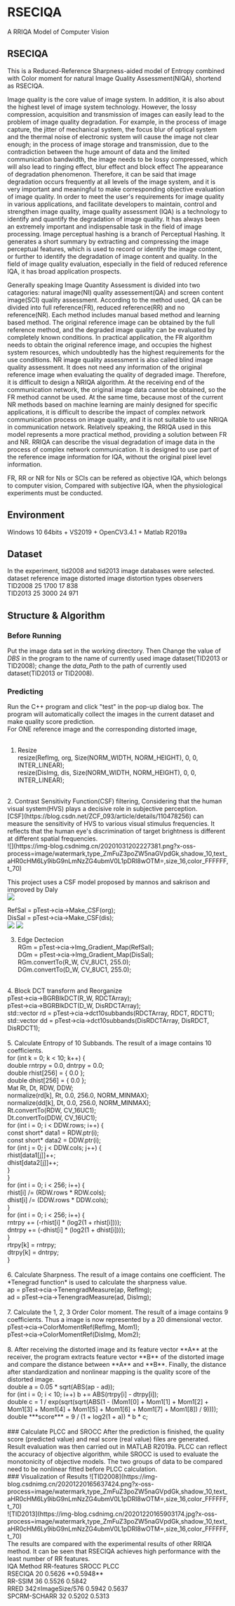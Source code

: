 # RSECIQA
A RRIQA Model of Computer Vision

## RSECIQA
This is a Reduced-Reference Sharpness-aided model of Entropy combined with Color moment for natural Image Quality Assessment(NIQA), shortend as RSECIQA.

Image quality is the core value of image system. In addition, it is also about the highest level of image system technology. However, the lossy compression, acquisition and transmission of images can easily lead to the problem of image quality degradation. For example, in the process of image capture, the jitter of mechanical system, the focus blur of optical system and the thermal noise of electronic system will cause the image not clear enough; in the process of image storage and transmission, due to the contradiction between the huge amount of data and the limited communication bandwidth, the image needs to be lossy compressed, which will also lead to ringing effect, blur effect and block effect The appearance of degradation phenomenon. Therefore, it can be said that image degradation occurs frequently at all levels of the image system, and it is very important and meaningful to make corresponding objective evaluation of image quality. In order to meet the user's requirements for image quality in various applications, and facilitate developers to maintain, control and strengthen image quality, image quality assessment (IQA) is a technology to identify and quantify the degradation of image quality. It has always been an extremely important and indispensable task in the field of image processing. 
Image perceptual hashing is a branch of Perceptual Hashing. It generates a short summary by extracting and compressing the image perceptual features, which is used to record or identify the image content, or further to identify the degradation of image content and quality. In the field of image quality evaluation, especially in the field of reduced reference IQA, it has broad application prospects.

Generally speaking Image Quantity Assessment is divided into two catagories: natural image(NI) quality assessement(QA) and screen content image(SCI) quality assessment. According to the method used, QA can be divided into full reference(FR),  reduced reference(RR) and no reference(NR). Each method includes manual based method and learning based method. The original reference image can be obtained by the full reference method, and the degraded image quality can be evaluated by completely known conditions. In practical application, the FR algorithm needs to obtain the original reference image, and occupies the highest system resources, which undoubtedly has the highest requirements for the use conditions. NR image quality assessment is also called blind image quality assessment. It does not need any information of the original reference image when evaluating the quality of degraded image. Therefore, it is difficult to design a NRIQA algorithm. At the receiving end of the communication network, the original image data cannot be obtained, so the FR method cannot be used. At the same time, because most of the current NR methods based on machine learning are mainly designed for specific applications, it is difficult to describe the impact of complex network communication process on image quality, and it is not suitable to use NRIQA in communication network. Relatively speaking, the RRIQA used in this model represents a more practical method, providing a solution between FR and NR. RRIQA can describe the visual degradation of image data in the process of complex network communication. It is designed to use part of the reference image information for IQA, without the original pixel level information.

FR, RR or NR for NIs or SCIs can be refered as objective IQA, which belongs to computer vision, Compared with subjective IQA, when the physiological experiments must be conducted. 

## Environment
Windows 10 64bits + VS2019 + OpenCV3.4.1 + Matlab R2019a

## Dataset
In the experiment, tid2008 and tid2013 image databases were selected.</br>
dataset	  reference image	 distorted image	  distortion types	   observers</br>
TID2008	        25	             1700	              17	              838</br>
TID2013	        25	             3000	              24	              971</br>

## Structure & Algorithm
### Before Running
Put the image data set in the working directory. Then Change the value of *DBS* in the program to the name of currently used image dataset(TID2013 or TID2008); change the *data_Path* to the path of currently used dataset(TID2013 or TID2008). 

### Predicting
Run the C++ program and click "test" in the pop-up dialog box. The program will automatically collect the images in the current dataset and make quality score prediction.
</br>
For ONE reference image and the corresponding distorted image, </br>
</br>
1. Resize</br>
resize(RefImg, org, Size(NORM_WIDTH, NORM_HEIGHT), 0, 0, INTER_LINEAR);</br>
resize(DisImg, dis, Size(NORM_WIDTH, NORM_HEIGHT), 0, 0, INTER_LINEAR);
</br>
2. Contrast Sensitivity Function(CSF) filtering, Considering that the human visual system(HVS) plays a decisive role in subjective perception. </br>[CSF](https://blog.csdn.net/ZCF_093/article/details/110478256) can measure the sensitivity of HVS to various visual stimulus frequencies. It reflects that the human eye's discrimination of target brightness is different at different spatial frequencies.</br>
![](https://img-blog.csdnimg.cn/20201031202227381.png?x-oss-process=image/watermark,type_ZmFuZ3poZW5naGVpdGk,shadow_10,text_aHR0cHM6Ly9ibG9nLmNzZG4ubmV0L1pDRl8wOTM=,size_16,color_FFFFFF,t_70)

This project uses a CSF model proposed by mannos and sakrison and improved by Daly</br>
![](https://img-blog.csdnimg.cn/20201031204751439.png)

RefSal = pTest->cia->Make_CSF(org);</br>
DisSal = pTest->cia->Make_CSF(dis);</br>
![](https://img-blog.csdnimg.cn/20201101172517722.png?x-oss-process=image/watermark,type_ZmFuZ3poZW5naGVpdGk,shadow_10,text_aHR0cHM6Ly9ibG9nLmNzZG4ubmV0L1pDRl8wOTM=,size_16,color_FFFFFF,t_70)
![](https://img-blog.csdnimg.cn/20201101175521365.png?x-oss-process=image/watermark,type_ZmFuZ3poZW5naGVpdGk,shadow_10,text_aHR0cHM6Ly9ibG9nLmNzZG4ubmV0L1pDRl8wOTM=,size_16,color_FFFFFF,t_70)

3. Edge Dectecion</br>
RGm = pTest->cia->Img_Gradient_Map(RefSal);</br>
DGm = pTest->cia->Img_Gradient_Map(DisSal);</br>
RGm.convertTo(R_W, CV_8UC1, 255.0);</br>
DGm.convertTo(D_W, CV_8UC1, 255.0);</br>
</br>
4. Block DCT transform and Reorganize</br>
pTest->cia->BGRBlkDCT(R_W, RDCTArray);</br>
pTest->cia->BGRBlkDCT(D_W, DisRDCTArray);</br>
std::vector<Mat> rd = pTest->cia->dct10subbands(RDCTArray, RDCT, RDCT1);</br>
std::vector<Mat> dd = pTest->cia->dct10subbands(DisRDCTArray, DisRDCT, DisRDCT1);</br>
  </br>
5. Calculate Entropy of 10 Subbands. The result of a image contains 10 coefficients.</br>
for (int k = 0; k < 10; k++) {</br>
			double rntrpy = 0.0, dntrpy = 0.0;</br>
			double rhist[256] = { 0.0 };</br>
			double dhist[256] = { 0.0 };</br>
			Mat Rt, Dt, RDW, DDW;</br>
			normalize(rd[k], Rt, 0.0, 256.0, NORM_MINMAX);</br>
			normalize(dd[k], Dt, 0.0, 256.0, NORM_MINMAX);</br>
			Rt.convertTo(RDW, CV_16UC1);</br>
			Dt.convertTo(DDW, CV_16UC1);</br>
			for (int i = 0; i < DDW.rows; i++) {</br>
				const short* data1 = RDW.ptr<short>(i);</br>
				const short* data2 = DDW.ptr<short>(i);</br>
				for (int j = 0; j < DDW.cols; j++) {</br>
					rhist[data1[j]]++;</br>
					dhist[data2[j]]++;</br>
				}</br>
			}</br>
			for (int i = 0; i < 256; i++) {</br>
				rhist[i] /= (RDW.rows * RDW.cols);</br>
				dhist[i] /= (DDW.rows * DDW.cols);</br>
			}</br>
			for (int i = 0; i < 256; i++) {</br>
				rntrpy += (-rhist[i] * (log2(1 + rhist[i])));</br>
				dntrpy += (-dhist[i] * (log2(1 + dhist[i])));</br>
			}</br>
			rtrpy[k] = rntrpy;</br>
			dtrpy[k] = dntrpy;</br>
}</br>
              </br>                  
6. Calculate Sharpness. The result of a image contains one coefficient. The *Tenegrad function* is used to calculate the sharpness value.</br>
ap = pTest->cia->TenengradMeasure(ap, RefImg);</br>
ad = pTest->cia->TenengradMeasure(ad, DisImg);</br>
      </br>
7. Calculate the 1, 2, 3 Order Color moment. The result of a image contains 9 coefficients. Thus a image is now represented by a 20 dimensional vector.</br>
pTest->cia->ColorMomentRef(RefImg, Mom1);</br>
pTest->cia->ColorMomentRef(DisImg, Mom2);</br>
      </br>
8. After receiving the distorted image and its feature vector **A** at the receiver, the program extracts feature vector **B** of the distorted image and compare the distance between **A** and **B**. Finally, the distance after standardization and nonlinear mapping is the quality score of the distorted image.</br>
double a = 0.05 * sqrt(ABS(ap - ad));</br>
for (int i = 0; i < 10; i++) b += ABS(rtrpy[i] - dtrpy[i]);</br>
double c = 1 / exp(sqrt(sqrt(ABS(1 - (Mom1[0] + Mom1[1] + Mom1[2] + Mom1[3] + Mom1[4] + Mom1[5] + Mom1[6] + Mom1[7] + Mom1[8]) / 9))));</br>
double ***score*** = 9 / (1 + log2(1 + a)) * b * c;</br>
</br>
### Calculate PLCC and SROCC
After the prediction is finished, the quality score (predicted value) and real score (real value) files are generated. Result evaluation was then carried out in MATLAB R2019a. PLCC can reflect the accuracy of objective algorithm, while SROCC is used to evaluate the monotonicity of objective models. The two groups of data to be compared need to be nonlinear fitted before PLCC calculation.
</br>
### Visualization of Results
![TID2008](https://img-blog.csdnimg.cn/20201220165637424.png?x-oss-process=image/watermark,type_ZmFuZ3poZW5naGVpdGk,shadow_10,text_aHR0cHM6Ly9ibG9nLmNzZG4ubmV0L1pDRl8wOTM=,size_16,color_FFFFFF,t_70)
</br>
![TID2013](https://img-blog.csdnimg.cn/20201220165903174.jpg?x-oss-process=image/watermark,type_ZmFuZ3poZW5naGVpdGk,shadow_10,text_aHR0cHM6Ly9ibG9nLmNzZG4ubmV0L1pDRl8wOTM=,size_16,color_FFFFFF,t_70)
</br>
The results are compared with the experimental results of other RRIQA method. It can be seen that RSECIQA achieves high performance with the least number of RR features.</br>
 IQA Method	      RR-features	       SROCC	        PLCC</br>
  RSECIQA	             20	           0.5626	        **0.5948**</br>
  RR-SSIM              36	           0.5526	        0.5842</br>
    RRED       342≤ImageSize/576 	   0.5942	        0.5637</br>
SPCRM-SCHARR           32	           0.5202	        0.5313</br>

